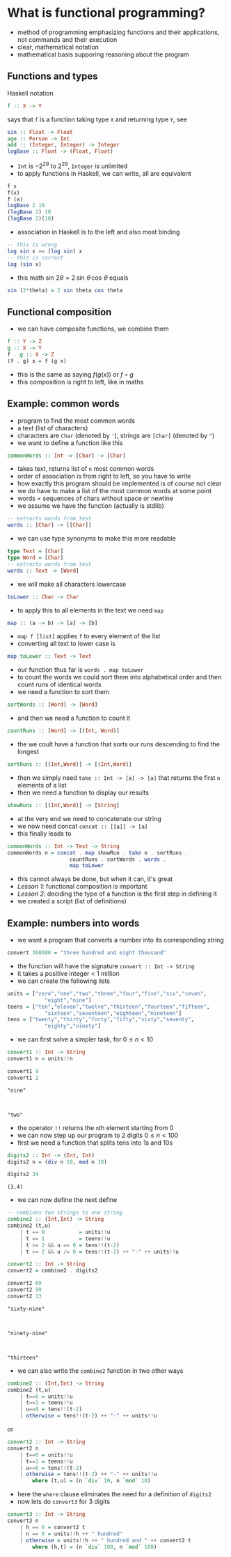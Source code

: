 # What is functional programming?

- method of programming emphasizing functions and their applications, not commands and their execution
- clear, mathematical notation
- mathematical basis supporing reasoning about the program

## Functions and types

Haskell notation

```haskell
f :: X -> Y
```

says that `f` is a function taking type `X` and returning type `Y`, see

```haskell
sin :: Float -> Float
age :: Person -> Int
add :: (Integer, Integer) -> Integer 
logBase :: Float -> (Float, Float)
```

- `Int` is $-2^{29}$ to $2^{29}$, `Integer` is unlimited
- to apply functions in Haskell, we can write, all are equivalent

```haskell
f x
f(x) 
f (x)
logBase 2 10
(logBase 2) 10
(logBase 2)(10)
```

- association in Haskell is to the left and also most binding

```haskell
-- this is wrong
log sin x == (log sin) x
-- this is correct
log (sin x)
```

- this math $\sin\, 2 \theta = 2\,\sin\,\theta\,\cos\,\theta$ equals

```haskell
sin (2*theta) = 2 sin theta cos theta
```

## Functional composition
- we can have composite functions, we combine them

```haskell
f :: Y -> Z
g :: X -> Y
f . g :: X -> Z
(f . g) x = f (g x)
```

- this is the same as saying $f(g(x))$ or $f \circ g$
- this composition is right to left, like in maths

## Example: common words

- program to find the most common words
- a text (list of characters)
- characters are `Char` (denoted by `'`), strings are `[Char]` (denoted by `"`)
- we want to define a function like this

```haskell
commonWords :: Int -> [Char] -> [Char]
```

- takes text, returns list of `n` most common words
- order of association is from right to left, so you have to write
- how exactly this program should be implemented is of course not clear
- we do have to make a list of the most common words at some point
- words = sequences of chars without space or newline
- we assume we have the function (actually is stdlib)

```haskell
-- extracts words from test
words :: [Char] -> [[Char]]
```

- we can use type synonyms to make this more readable

```haskell
type Text = [Char]
type Word = [Char]
-- extracts words from test
words :: Text -> [Word]
```

- we will make all characters lowercase

```haskell
toLower :: Char -> Char
```

- to apply this to all elements in the text we need `map`

```haskell
map :: (a -> b) -> [a] -> [b]
```

- `map f [list]` applies `f` to every element of the list
- converting all text to lower case is

```haskell
map toLower :: Text -> Text
```

- our function thus far is `words . map toLower`
- to count the words we could sort them into alphabetical order and then count runs of identical words
- we need a function to sort them

```haskell
sortWords :: [Word] -> [Word]
```

- and then we need a function to count it

```haskell
countRuns :: [Word] -> [(Int, Word)]
```

- the we coult have a function that sorts our runs descending to find the longest

```haskell
sortRuns :: [(Int,Word)] -> [(Int,Word)]
```

- then we simply need `take :: Int -> [a] -> [a]` that returns the first `n` elements of a list
- then we need a function to display our results

```haskell
showRuns :: [(Int,Word)] -> [String]
```

- at the very end we need to concatenate our string
- we now need concat `concat :: [[a]] -> [a]`
- this finally leads to 

```haskell
commonWords :: Int -> Text -> String
commonWords n = concat . map showRun . take n . sortRuns . 
                    countRuns . sortWords . words . 
                    map toLower
```

- this cannot always be done, but when it can, it's great
- _Lesson 1_: functional composition is important
- _Lesson 2_: deciding the type of a function is the first step in defining it
- we created a script (list of definitions)

## Example: numbers into words

- we want a program that converts a number into its corresponding string

```haskell
convert 308000 = "three hundred and eight thousand"
```

- the function will have the signature `convert :: Int -> String`
- it takes a positive integer < 1 million
- we can create the following lists


```haskell
units = ["zero","one","two","three","four","five","six","seven",
            "eight","nine"] 
teens = ["ten","eleven","twelve","thirteen","fourteen","fifteen",
            "sixteen","seventeen","eighteen","nineteen"] 
tens = ["twenty","thirty","forty","fifty","sixty","seventy",
            "eighty","ninety"]
```

- we can first solve a simpler task, for $0 \le n < 10$


```haskell
convert1 :: Int -> String
convert1 n = units!!n

convert1 9
convert1 2
```


    "nine"



    "two"


- the operator `!!` returns the `n`th element starting from 0
- we can now step up our program to 2 digits $0 \le n < 100$
- first we need a function that splits tens into 1s and 10s


```haskell
digits2 :: Int -> (Int, Int)
digits2 n = (div n 10, mod n 10)

digits2 34
```


    (3,4)


- we can now define the next define 


```haskell
-- combines two strings to one string
combine2 :: (Int,Int) -> String
combine2 (t,u)
    | t == 0           = units!!u
    | t == 1           = teens!!u
    | t >= 2 && u == 0 = tens!!(t-2)
    | t >= 2 && u /= 0 = tens!!(t-2) ++ "-" ++ units!!u

convert2 :: Int -> String
convert2 = combine2 . digits2

convert2 69
convert2 99
convert2 13
```


    "sixty-nine"



    "ninety-nine"



    "thirteen"


- we can also write the `combine2` function in two other ways

```haskell
combine2 :: (Int,Int) -> String 
combine2 (t,u) 
    | t==0 = units!!u 
    | t==1 = teens!!u 
    | u==0 = tens!!(t-2) 
    | otherwise = tens!!(t-2) ++ "-" ++ units!!u
```

or

```haskell
convert2 :: Int -> String
convert2 n 
    | t==0 = units!!u 
    | t==1 = teens!!u 
    | u==0 = tens!!(t-2) 
    | otherwise = tens!!(t-2) ++ "-" ++ units!!u 
        where (t,u) = (n `div` 10, n `mod` 10)
```

- here the `where` clause eliminates the need for a definition of `digits2`
- now lets do `convert3` for 3 digits

```haskell
convert3 :: Int -> String
convert3 n
    | h == 0 = convert2 t
    | n == 0 = units!!h ++ " hundred"
    | otherwise = units!!h ++ " hundred and " ++ convert2 t
        where (h,t) = (n `div` 100, n `mod` 100)
```
